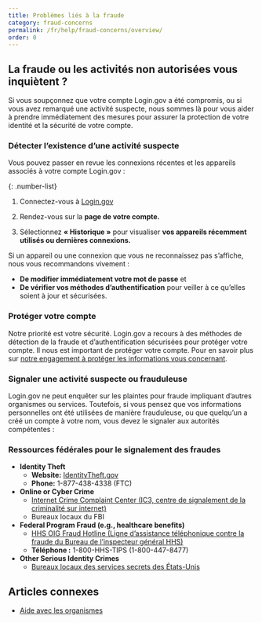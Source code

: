 ```yaml
---
title: Problèmes liés à la fraude 
category: fraud-concerns
permalink: /fr/help/fraud-concerns/overview/
order: 0
---
```


## La fraude ou les activités non autorisées vous inquiètent ?

Si vous soupçonnez que votre compte Login.gov a été compromis, ou si vous avez remarqué une activité suspecte, nous sommes là pour vous aider à prendre immédiatement des mesures pour assurer la protection de votre identité et la sécurité de votre compte.

### Détecter l’existence d’une activité suspecte

Vous pouvez passer en revue les connexions récentes et les appareils associés à votre compte Login.gov :

{: .number-list}

1. Connectez-vous à [Login.gov](https://secure.login.gov/fr/)

2. Rendez-vous sur la **page de votre compte.**

3. Sélectionnez **« Historique »** pour visualiser **vos appareils récemment utilisés ou dernières connexions.**

Si un appareil ou une connexion que vous ne reconnaissez pas s’affiche, nous vous recommandons vivement :
   * **De modifier immédiatement votre mot de passe** et
   * **De vérifier vos méthodes d’authentification** pour veiller à ce qu’elles soient à jour et sécurisées.

### Protéger votre compte

Notre priorité est votre sécurité. Login.gov a recours à des méthodes de détection de la fraude et d’authentification sécurisées pour protéger votre compte. Il nous est important de protéger votre compte. Pour en savoir plus sur [notre engagement à protéger les informations vous concernant](https://login.gov/fr/policy/).

### Signaler une activité suspecte ou frauduleuse

Login.gov ne peut enquêter sur les plaintes pour fraude impliquant d’autres organismes ou services. Toutefois, si vous pensez que vos informations personnelles ont été utilisées de manière frauduleuse, ou que quelqu’un a créé un compte à votre nom, vous devez le signaler aux autorités compétentes :

### Ressources fédérales pour le signalement des fraudes

   * **Identity Theft**
      * **Website:** [IdentityTheft.gov](https://identitytheft.gov/)
      * **Phone:** 1-877-438-4338 (FTC)
   * **Online or Cyber Crime**
      * [Internet Crime Complaint Center (IC3, centre de signalement de la criminalité sur internet)](https://www.ic3.gov/)
      * Bureaux locaux du FBI
   * **Federal Program Fraud (e.g., healthcare benefits)**
      * [HHS OIG Fraud Hotline (Ligne d’assistance téléphonique contre la fraude du Bureau de l’inspecteur général HHS)](https://oig.hhs.gov/fraud/report-fraud/)
      * **Téléphone :** 1-800-HHS-TIPS (1-800-447-8477)
   * **Other Serious Identity Crimes**
      * [Bureaux locaux des services secrets des États-Unis](https://www.secretservice.gov/contact/field-offices/)

## Articles connexes

* [Aide avec les organismes](/fr/help/specific-agencies/overview/)

